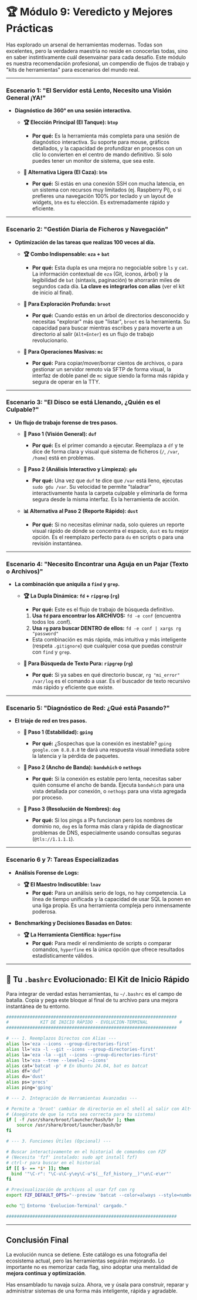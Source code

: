 # 🏆 Módulo 9: Veredicto y Mejores Prácticas

Has explorado un arsenal de herramientas modernas. Todas son excelentes, pero la verdadera maestría no reside en conocerlas todas, sino en saber instintivamente cuál desenvainar para cada desafío. Este módulo es nuestra recomendación profesional, un compendio de flujos de trabajo y "kits de herramientas" para escenarios del mundo real.

---

### Escenario 1: "El Servidor está Lento, Necesito una Visión General ¡YA!"

* **Diagnóstico de 360° en una sesión interactiva.**

    * **🏆 Elección Principal (El Tanque): `btop`**
        * **Por qué:** Es la herramienta más completa para una sesión de diagnóstico interactiva. Su soporte para mouse, gráficos detallados, y la capacidad de profundizar en procesos con un clic lo convierten en el centro de mando definitivo. Si solo puedes tener un monitor de sistema, que sea este.

    * **🚀 Alternativa Ligera (El Caza): `btm`**
        * **Por qué:** Si estás en una conexión SSH con mucha latencia, en un sistema con recursos muy limitados (ej. Raspberry Pi), o si prefieres una navegación 100% por teclado y un layout de widgets, `btm` es tu elección. Es extremadamente rápido y eficiente.

---

### Escenario 2: "Gestión Diaria de Ficheros y Navegación"

* **Optimización de las tareas que realizas 100 veces al día.**

    * **🏆 Combo Indispensable: `eza` + `bat`**
        * **Por qué:** Esta dupla es una mejora no negociable sobre `ls` y `cat`. La información contextual de `eza` (Git, íconos, árbol) y la legibilidad de `bat` (sintaxis, paginación) te ahorrarán miles de segundos cada día. **La clave es integrarlos con alias** (ver el kit de inicio al final).

    * **🔎 Para Exploración Profunda: `broot`**
        * **Por qué:** Cuando estás en un árbol de directorios desconocido y necesitas "explorar" más que "listar", `broot` es la herramienta. Su capacidad para buscar mientras escribes y para moverte a un directorio al salir (`Alt+Enter`) es un flujo de trabajo revolucionario.

    * **💪 Para Operaciones Masivas: `mc`**
        * **Por qué:** Para copiar/mover/borrar cientos de archivos, o para gestionar un servidor remoto vía SFTP de forma visual, la interfaz de doble panel de `mc` sigue siendo la forma más rápida y segura de operar en la TTY.

---

### Escenario 3: "El Disco se está Llenando, ¿Quién es el Culpable?"

* **Un flujo de trabajo forense de tres pasos.**

    * **🥇 Paso 1 (Visión General): `duf`**
        * **Por qué:** Es el primer comando a ejecutar. Reemplaza a `df` y te dice de forma clara y visual qué sistema de ficheros (`/`, `/var`, `/home`) está en problemas.

    * **🥈 Paso 2 (Análisis Interactivo y Limpieza): `gdu`**
        * **Por qué:** Una vez que `duf` te dice que `/var` está lleno, ejecutas `sudo gdu /var`. Su velocidad te permite "taladrar" interactivamente hasta la carpeta culpable y eliminarla de forma segura desde la misma interfaz. Es la herramienta de acción.

    * **📊 Alternativa al Paso 2 (Reporte Rápido): `dust`**
        * **Por qué:** Si no necesitas eliminar nada, solo quieres un reporte visual rápido de dónde se concentra el espacio, `dust` es tu mejor opción. Es el reemplazo perfecto para `du` en scripts o para una revisión instantánea.

---

### Escenario 4: "Necesito Encontrar una Aguja en un Pajar (Texto o Archivos)"

* **La combinación que aniquila a `find` y `grep`.**

    * **🏆 La Dupla Dinámica: `fd` + `ripgrep` (`rg`)**
        * **Por qué:** Este es el flujo de trabajo de búsqueda definitivo.
        1.  **Usa `fd` para encontrar los ARCHIVOS:** `fd -e conf` (encuentra todos los .conf).
        2.  **Usa `rg` para buscar DENTRO de ellos:** `fd -e conf | xargs rg "password"`
        * Esta combinación es más rápida, más intuitiva y más inteligente (respeta `.gitignore`) que cualquier cosa que puedas construir con `find` y `grep`.

    * **🥇 Para Búsqueda de Texto Pura: `ripgrep` (`rg`)**
        * **Por qué:** Si ya sabes en qué directorio buscar, `rg "mi_error" /var/log` es el comando a usar. Es el buscador de texto recursivo más rápido y eficiente que existe.

---

### Escenario 5: "Diagnóstico de Red: ¿Qué está Pasando?"

* **El triaje de red en tres pasos.**

    * **🥇 Paso 1 (Estabilidad): `gping`**
        * **Por qué:** ¿Sospechas que la conexión es inestable? `gping google.com 8.8.8.8` te dará una respuesta visual inmediata sobre la latencia y la pérdida de paquetes.

    * **🥈 Paso 2 (Ancho de Banda): `bandwhich` o `nethogs`**
        * **Por qué:** Si la conexión es estable pero lenta, necesitas saber quién consume el ancho de banda. Ejecuta `bandwhich` para una vista detallada por conexión, o `nethogs` para una vista agregada por proceso.

    * **🥉 Paso 3 (Resolución de Nombres): `dog`**
        * **Por qué:** Si los pings a IPs funcionan pero los nombres de dominio no, `dog` es la forma más clara y rápida de diagnosticar problemas de DNS, especialmente usando consultas seguras (`@tls://1.1.1.1`).

---

### Escenario 6 y 7: Tareas Especializadas

* **Análisis Forense de Logs:**
    * **🏆 El Maestro Indiscutible: `lnav`**
        * **Por qué:** Para un análisis serio de logs, no hay competencia. La línea de tiempo unificada y la capacidad de usar SQL la ponen en una liga propia. Es una herramienta compleja pero inmensamente poderosa.

* **Benchmarking y Decisiones Basadas en Datos:**
    * **🏆 La Herramienta Científica: `hyperfine`**
        * **Por qué:** Para medir el rendimiento de scripts o comparar comandos, `hyperfine` es la única opción que ofrece resultados estadísticamente válidos.

---

## 🚀 Tu `.bashrc` Evolucionado: El Kit de Inicio Rápido

Para integrar de verdad estas herramientas, tu `~/.bashrc` es el campo de batalla. Copia y pega este bloque al final de tu archivo para una mejora instantánea de tu entorno.

```bash
#################################################################
#            KIT DE INICIO RÁPIDO - EVOLUCION-TERMINAL            #
#################################################################

# --- 1. Reemplazos Directos con Alias ---
alias ls='eza --icons --group-directories-first'
alias ll='eza -l --git --icons --group-directories-first'
alias la='eza -la --git --icons --group-directories-first'
alias lt='eza --tree --level=2 --icons'
alias cat='batcat -p' # En Ubuntu 24.04, bat es batcat
alias df='duf'
alias du='dust'
alias ps='procs'
alias ping='gping'

# --- 2. Integración de Herramientas Avanzadas ---

# Permite a 'broot' cambiar de directorio en el shell al salir con Alt+Enter
# (Asegúrate de que la ruta sea correcta para tu sistema)
if [ -f /usr/share/broot/launcher/bash/br ]; then
    source /usr/share/broot/launcher/bash/br
fi

# --- 3. Funciones Útiles (Opcional) ---

# Buscar interactivamente en el historial de comandos con FZF
# (Necesita 'fzf' instalado: sudo apt install fzf)
# ctrl-r para buscar en el historial
if [[ $- == *i* ]]; then
  bind '"\C-r": "\C-u\C-y\ey\C-u"$(__fzf_history__)"\e\C-e\er"'
fi

# Previsualización de archivos al usar fzf con rg
export FZF_DEFAULT_OPTS="--preview 'batcat --color=always --style=numbers --line-range=:500 {}'"

echo "🚀 Entorno 'Evolucion-Terminal' cargado."

#################################################################
```

---

## Conclusión Final

La evolución nunca se detiene. Este catálogo es una fotografía del ecosistema actual, pero las herramientas seguirán mejorando. Lo importante no es memorizar cada flag, sino adoptar una mentalidad de **mejora continua y optimización**.

Has ensamblado tu navaja suiza. Ahora, ve y úsala para construir, reparar y administrar sistemas de una forma más inteligente, rápida y agradable.
